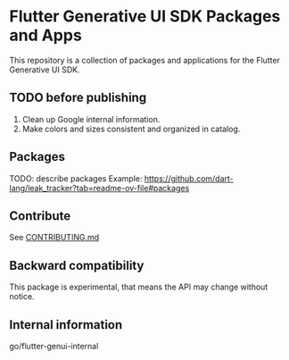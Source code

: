 # Flutter Generative UI SDK Packages and Apps

This repository is a collection of packages and applications for
the Flutter Generative UI SDK.

## TODO before publishing

1. Clean up Google internal information.
2. Make colors and sizes consistent and organized in catalog.

## Packages

TODO: describe packages
Example: https://github.com/dart-lang/leak_tracker?tab=readme-ov-file#packages

## Contribute

See [CONTRIBUTING.md](doc/CONTRIBUTING.md)

## Backward compatibility

This package is experimental, that means the API may change
without notice.

## Internal information

go/flutter-genui-internal
